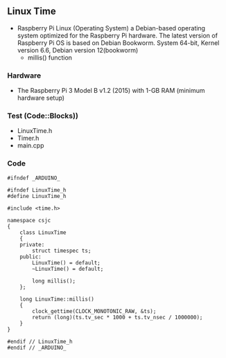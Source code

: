 ## Linux Time
- Raspberry Pi Linux (Operating System) a Debian-based operating system optimized for the Raspberry Pi hardware. The latest version of Raspberry Pi OS is based on Debian Bookworm. System 64-bit, Kernel version 6.6, Debian version 12(bookworm)
  - millis() function

### Hardware
- The Raspberry Pi 3 Model B v1.2 (2015) with 1-GB RAM (minimum hardware setup)

### Test (Code::Blocks))
- LinuxTime.h
- Timer.h
- main.cpp

### Code
```
#ifndef _ARDUINO_

#ifndef LinuxTime_h
#define LinuxTime_h

#include <time.h>

namespace csjc
{
    class LinuxTime
    {
    private:
        struct timespec ts;
    public:
        LinuxTime() = default;
        ~LinuxTime() = default;

        long millis();
    };

    long LinuxTime::millis()
    {
        clock_gettime(CLOCK_MONOTONIC_RAW, &ts);
        return (long)(ts.tv_sec * 1000 + ts.tv_nsec / 1000000);
    }
}

#endif // LinuxTime_h
#endif // _ARDUINO_
```